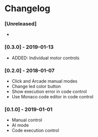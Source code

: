 # Changelog

### [Unreleased]
* 
 
### [0.3.0] - 2019-01-13
* ADDED: Individual motor controls

### [0.2.0] - 2018-01-07
* Click and Arcade manual modes
* Change led color button
* Show execution error in code control
* Use Monaco code editor in code control

### [0.1.0] - 2019-01-01
* Manual control
* AI mode
* Code execution control
